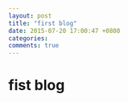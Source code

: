 ```yaml
---
layout: post
title: "first blog"
date: 2015-07-20 17:00:47 +0800
categories: 
comments: true
---
```



# fist blog
